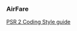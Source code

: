 ### AirFare

[PSR 2 Coding Style guide][psr2]

[psr2]: https://github.com/php-fig/fig-standards/blob/master/accepted/PSR-2-coding-style-guide.md